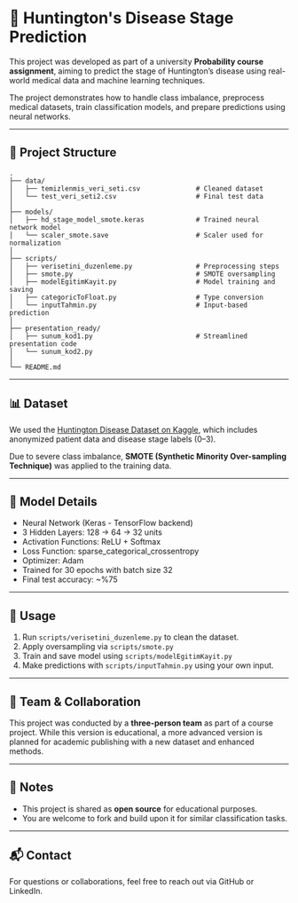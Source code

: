 
# 🧠 Huntington's Disease Stage Prediction

This project was developed as part of a university **Probability course assignment**, aiming to predict the stage of Huntington’s disease using real-world medical data and machine learning techniques.

The project demonstrates how to handle class imbalance, preprocess medical datasets, train classification models, and prepare predictions using neural networks.

---

## 📁 Project Structure

```
.
├── data/
│   ├── temizlenmis_veri_seti.csv              # Cleaned dataset
│   └── test_veri_seti2.csv                    # Final test data
│
├── models/
│   ├── hd_stage_model_smote.keras             # Trained neural network model
│   └── scaler_smote.save                      # Scaler used for normalization
│
├── scripts/
│   ├── verisetini_duzenleme.py                # Preprocessing steps
│   ├── smote.py                               # SMOTE oversampling
│   ├── modelEgitimKayit.py                    # Model training and saving
│   ├── categoricToFloat.py                    # Type conversion
│   └── inputTahmin.py                         # Input-based prediction
│
├── presentation_ready/
│   ├── sunum_kod1.py                          # Streamlined presentation code
│   └── sunum_kod2.py
│
└── README.md
```

---

## 📊 Dataset

We used the [Huntington Disease Dataset on Kaggle](https://www.kaggle.com/datasets/rajmohnani12/huntington-disease-dataset), which includes anonymized patient data and disease stage labels (0–3).

Due to severe class imbalance, **SMOTE (Synthetic Minority Over-sampling Technique)** was applied to the training data.

---

## 🧠 Model Details

- Neural Network (Keras - TensorFlow backend)
- 3 Hidden Layers: 128 → 64 → 32 units
- Activation Functions: ReLU + Softmax
- Loss Function: sparse_categorical_crossentropy
- Optimizer: Adam
- Trained for 30 epochs with batch size 32
- Final test accuracy: ~%75

---

## 🚀 Usage

1. Run `scripts/verisetini_duzenleme.py` to clean the dataset.
2. Apply oversampling via `scripts/smote.py`
3. Train and save model using `scripts/modelEgitimKayit.py`
4. Make predictions with `scripts/inputTahmin.py` using your own input.

---

## 👥 Team & Collaboration

This project was conducted by a **three-person team** as part of a course project. While this version is educational, a more advanced version is planned for academic publishing with a new dataset and enhanced methods.

---

## 📌 Notes

- This project is shared as **open source** for educational purposes.
- You are welcome to fork and build upon it for similar classification tasks.

---

## 📬 Contact

For questions or collaborations, feel free to reach out via GitHub or LinkedIn.
